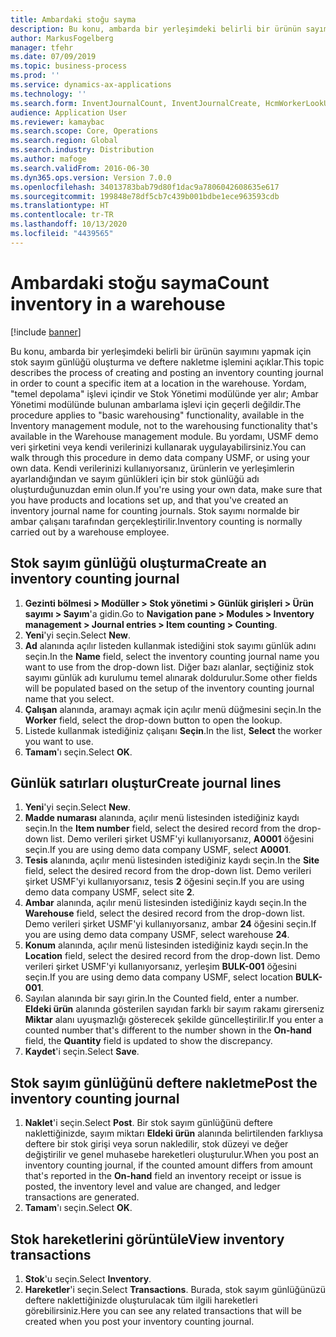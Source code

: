 ```yaml
---
title: Ambardaki stoğu sayma
description: Bu konu, ambarda bir yerleşimdeki belirli bir ürünün sayımını yapmak için stok sayım günlüğü oluşturma ve deftere nakletme işlemini açıklar.
author: MarkusFogelberg
manager: tfehr
ms.date: 07/09/2019
ms.topic: business-process
ms.prod: ''
ms.service: dynamics-ax-applications
ms.technology: ''
ms.search.form: InventJournalCount, InventJournalCreate, HcmWorkerLookUp, InventItemIdLookupSimple, InventLocationIdLookup, WMSLocationIdLookup, InventTrans
audience: Application User
ms.reviewer: kamaybac
ms.search.scope: Core, Operations
ms.search.region: Global
ms.search.industry: Distribution
ms.author: mafoge
ms.search.validFrom: 2016-06-30
ms.dyn365.ops.version: Version 7.0.0
ms.openlocfilehash: 34013783bab79d80f1dac9a7806042608635e617
ms.sourcegitcommit: 199848e78df5cb7c439b001bdbe1ece963593cdb
ms.translationtype: HT
ms.contentlocale: tr-TR
ms.lasthandoff: 10/13/2020
ms.locfileid: "4439565"
---
```

# <a name="count-inventory-in-a-warehouse"></a><span data-ttu-id="6e92a-103">Ambardaki stoğu sayma</span><span class="sxs-lookup"><span data-stu-id="6e92a-103">Count inventory in a warehouse</span></span>

[!include [banner](../../includes/banner.md)]

<span data-ttu-id="6e92a-104">Bu konu, ambarda bir yerleşimdeki belirli bir ürünün sayımını yapmak için stok sayım günlüğü oluşturma ve deftere nakletme işlemini açıklar.</span><span class="sxs-lookup"><span data-stu-id="6e92a-104">This topic describes the process of creating and posting an inventory counting journal in order to count a specific item at a location in the warehouse.</span></span> <span data-ttu-id="6e92a-105">Yordam, "temel depolama" işlevi içindir ve Stok Yönetimi modülünde yer alır; Ambar Yönetimi modülünde bulunan ambarlama işlevi için geçerli değildir.</span><span class="sxs-lookup"><span data-stu-id="6e92a-105">The procedure applies to "basic warehousing" functionality, available in the Inventory management module, not to the warehousing functionality that's available in the Warehouse management module.</span></span> <span data-ttu-id="6e92a-106">Bu yordamı, USMF demo veri şirketini veya kendi verilerinizi kullanarak uygulayabilirsiniz.</span><span class="sxs-lookup"><span data-stu-id="6e92a-106">You can walk through this procedure in demo data company USMF, or using your own data.</span></span> <span data-ttu-id="6e92a-107">Kendi verilerinizi kullanıyorsanız, ürünlerin ve yerleşimlerin ayarlandığından ve sayım günlükleri için bir stok günlüğü adı oluşturduğunuzdan emin olun.</span><span class="sxs-lookup"><span data-stu-id="6e92a-107">If you're using your own data, make sure that you have products and locations set up, and that you've created an inventory journal name for counting journals.</span></span> <span data-ttu-id="6e92a-108">Stok sayımı normalde bir ambar çalışanı tarafından gerçekleştirilir.</span><span class="sxs-lookup"><span data-stu-id="6e92a-108">Inventory counting is normally carried out by a warehouse employee.</span></span>


## <a name="create-an-inventory-counting-journal"></a><span data-ttu-id="6e92a-109">Stok sayım günlüğü oluşturma</span><span class="sxs-lookup"><span data-stu-id="6e92a-109">Create an inventory counting journal</span></span>
1. <span data-ttu-id="6e92a-110">**Gezinti bölmesi > Modüller > Stok yönetimi > Günlük girişleri > Ürün sayımı > Sayım**'a gidin.</span><span class="sxs-lookup"><span data-stu-id="6e92a-110">Go to **Navigation pane > Modules > Inventory management > Journal entries > Item counting > Counting**.</span></span>
2. <span data-ttu-id="6e92a-111">**Yeni**'yi seçin.</span><span class="sxs-lookup"><span data-stu-id="6e92a-111">Select **New**.</span></span>
3. <span data-ttu-id="6e92a-112">**Ad** alanında açılır listeden kullanmak istediğini stok sayımı günlük adını seçin.</span><span class="sxs-lookup"><span data-stu-id="6e92a-112">In the **Name** field, select the inventory counting journal name you want to use from the drop-down list.</span></span> <span data-ttu-id="6e92a-113">Diğer bazı alanlar, seçtiğiniz stok sayımı günlük adı kurulumu temel alınarak doldurulur.</span><span class="sxs-lookup"><span data-stu-id="6e92a-113">Some other fields will be populated based on the setup of the inventory counting journal name that you select.</span></span>  
4. <span data-ttu-id="6e92a-114">**Çalışan** alanında, aramayı açmak için açılır menü düğmesini seçin.</span><span class="sxs-lookup"><span data-stu-id="6e92a-114">In the **Worker** field, select the drop-down button to open the lookup.</span></span>
5. <span data-ttu-id="6e92a-115">Listede kullanmak istediğiniz çalışanı **Seçin**.</span><span class="sxs-lookup"><span data-stu-id="6e92a-115">In the list, **Select** the worker you want to use.</span></span>
6. <span data-ttu-id="6e92a-116">**Tamam**'ı seçin.</span><span class="sxs-lookup"><span data-stu-id="6e92a-116">Select **OK**.</span></span>

## <a name="create-journal-lines"></a><span data-ttu-id="6e92a-117">Günlük satırları oluştur</span><span class="sxs-lookup"><span data-stu-id="6e92a-117">Create journal lines</span></span>
1. <span data-ttu-id="6e92a-118">**Yeni**'yi seçin.</span><span class="sxs-lookup"><span data-stu-id="6e92a-118">Select **New**.</span></span>
2. <span data-ttu-id="6e92a-119">**Madde numarası** alanında, açılır menü listesinden istediğiniz kaydı seçin.</span><span class="sxs-lookup"><span data-stu-id="6e92a-119">In the **Item number** field, select the desired record from the drop-down list.</span></span> <span data-ttu-id="6e92a-120">Demo verileri şirket USMF'yi kullanıyorsanız, **A0001** öğesini seçin.</span><span class="sxs-lookup"><span data-stu-id="6e92a-120">If you are using demo data company USMF, select **A0001**.</span></span>  
3. <span data-ttu-id="6e92a-121">**Tesis** alanında, açılır menü listesinden istediğiniz kaydı seçin.</span><span class="sxs-lookup"><span data-stu-id="6e92a-121">In the **Site** field, select the desired record from the drop-down list.</span></span> <span data-ttu-id="6e92a-122">Demo verileri şirket USMF'yi kullanıyorsanız, tesis **2** öğesini seçin.</span><span class="sxs-lookup"><span data-stu-id="6e92a-122">If you are using demo data company USMF, select site **2**.</span></span>
4. <span data-ttu-id="6e92a-123">**Ambar** alanında, açılır menü listesinden istediğiniz kaydı seçin.</span><span class="sxs-lookup"><span data-stu-id="6e92a-123">In the **Warehouse** field, select the desired record from the drop-down list.</span></span> <span data-ttu-id="6e92a-124">Demo verileri şirket USMF'yi kullanıyorsanız, ambar **24** öğesini seçin.</span><span class="sxs-lookup"><span data-stu-id="6e92a-124">If you are using demo data company USMF, select warehouse **24**.</span></span>  
5. <span data-ttu-id="6e92a-125">**Konum** alanında, açılır menü listesinden istediğiniz kaydı seçin.</span><span class="sxs-lookup"><span data-stu-id="6e92a-125">In the **Location** field, select the desired record from the drop-down list.</span></span> <span data-ttu-id="6e92a-126">Demo verileri şirket USMF'yi kullanıyorsanız, yerleşim **BULK-001** öğesini seçin.</span><span class="sxs-lookup"><span data-stu-id="6e92a-126">If you are using demo data company USMF, select location **BULK-001**.</span></span>  
6. <span data-ttu-id="6e92a-127">Sayılan alanında bir sayı girin.</span><span class="sxs-lookup"><span data-stu-id="6e92a-127">In the Counted field, enter a number.</span></span> <span data-ttu-id="6e92a-128">**Eldeki ürün** alanında gösterilen sayıdan farklı bir sayım rakamı girerseniz **Miktar** alanı uyuşmazlığı gösterecek şekilde güncelleştirilir.</span><span class="sxs-lookup"><span data-stu-id="6e92a-128">If you enter a counted number that's different to the number shown in the **On-hand** field, the **Quantity** field is updated to show the discrepancy.</span></span>  
7. <span data-ttu-id="6e92a-129">**Kaydet**'i seçin.</span><span class="sxs-lookup"><span data-stu-id="6e92a-129">Select **Save**.</span></span>

## <a name="post-the-inventory-counting-journal"></a><span data-ttu-id="6e92a-130">Stok sayım günlüğünü deftere nakletme</span><span class="sxs-lookup"><span data-stu-id="6e92a-130">Post the inventory counting journal</span></span>
1. <span data-ttu-id="6e92a-131">**Naklet**'i seçin.</span><span class="sxs-lookup"><span data-stu-id="6e92a-131">Select **Post**.</span></span> <span data-ttu-id="6e92a-132">Bir stok sayım günlüğünü deftere naklettiğinizde, sayım miktarı **Eldeki ürün** alanında belirtilenden farklıysa deftere bir stok girişi veya sorun nakledilir, stok düzeyi ve değer değiştirilir ve genel muhasebe hareketleri oluşturulur.</span><span class="sxs-lookup"><span data-stu-id="6e92a-132">When you post an inventory counting journal, if the counted amount differs from amount that's reported in the **On-hand** field an inventory receipt or issue is posted, the inventory level and value are changed, and ledger transactions are generated.</span></span>
2. <span data-ttu-id="6e92a-133">**Tamam**'ı seçin.</span><span class="sxs-lookup"><span data-stu-id="6e92a-133">Select **OK**.</span></span>

## <a name="view-inventory-transactions"></a><span data-ttu-id="6e92a-134">Stok hareketlerini görüntüle</span><span class="sxs-lookup"><span data-stu-id="6e92a-134">View inventory transactions</span></span>
1. <span data-ttu-id="6e92a-135">**Stok**'u seçin.</span><span class="sxs-lookup"><span data-stu-id="6e92a-135">Select **Inventory**.</span></span>
2. <span data-ttu-id="6e92a-136">**Hareketler**'i seçin.</span><span class="sxs-lookup"><span data-stu-id="6e92a-136">Select **Transactions**.</span></span> <span data-ttu-id="6e92a-137">Burada, stok sayım günlüğünüzü deftere naklettiğinizde oluşturulacak tüm ilgili hareketleri görebilirsiniz.</span><span class="sxs-lookup"><span data-stu-id="6e92a-137">Here you can see any related transactions that will be created when you post your inventory counting journal.</span></span>   


